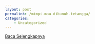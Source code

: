 ```yaml
---
layout: post
permalink: /mimpi-mau-dibunuh-tetangga/
categories:
    - Uncategorized
---
```


[Baca Selengkapnya](/06)